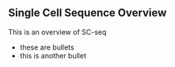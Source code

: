 ## Single Cell Sequence Overview

This is an overview of SC-seq

- these are bullets
- this is another bullet

